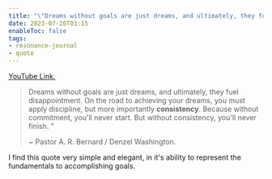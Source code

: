 ```yaml
---
title: "\"Dreams without goals are just dreams, and ultimately, they fuel disappointment\""
date: 2023-07-26T01:15
enableToc: false
tags:
- resonance-journal
- quote
---
```


[YouTube Link.](https://www.youtube.com/shorts/LspuaSV_qII) 

>Dreams without goals are just dreams, and ultimately, they fuel disappointment. On the road to achieving your dreams, you must apply discipline, but more importantly **consistency**.  Because without commitment, you'll never start. But without consistency, you'll never finish. " 
>
>~ Pastor A. R. Bernard / Denzel Washington.

I find this quote very simple and elegant, in it's ability to represent the fundamentals to accomplishing goals. 


